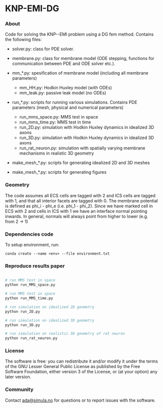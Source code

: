 # KNP-EMI-DG

### About ###
Code for solving the KNP--EMI problem using a DG fem method. Contains the
following files:

- solver.py: class for PDE solver.

- membrane.py: class for membrane model (ODE stepping, functions for communication
        between PDE and ODE solver etc.).

- mm_*.py: spesification of membrane model (including all membrane parameters)
    - mm_HH.py: Hodkin Huxley model (with ODEs)
    - mm_leak.py: passive leak model (no ODEs)

- run_*.py: scripts for running various simulations. Contains PDE parameters
(mesh, physical and numerical parameters)
    - run_mms_space.py: MMS test in space
    - run_mms_time.py: MMS test in time
    - run_2D.py: simulation with Hodkin Huxley dynamics in idealized 3D axons
    - run_3D.py: simulation with Hodkin Huxley dynamics in idealized 3D axons
    - run_rat_neuron.py: simulation with spatially varying membrane mechanisms in realistic 3D geometry

- make_mesh_*.py: scripts for generating idealized 2D and 3D meshes

- make_mesh_*.py: scripts for generating figures

### Geometry ###

The code assumes all ECS cells are tagged with 2 and ICS cells are tagged with
1, and that all interior facets are tagged with 0. The membrane
potential is defined as phi_i - phi_e (i.e. phi_1 - phi_2). Since we have
marked cell in ECS with 2 and cells in ICS with 1 we have an interface
normal pointing inwards. In general, normals will always point from higher to
lower (e.g. from 2 -> 1)

### Dependencies code ###

To setup environment, run:

    conda create --name <env> --file environment.txt

### Reproduce results paper ###

```python

# run MMS test in space
python run_MMS_space.py

# run MMS test in space
python run_MMS_time.py

# run simulation on idealized 2D geometry
python run_2D.py

# run simulation on idealized 3D geometry
python run_3D.py

# run simulation on realistic 3D geometry of rat neuron
python run_rat_neuron.py

```

### License ###

The software is free: you can redistribute it and/or modify it under the terms
of the GNU Lesser General Public License as published by the Free Software
Foundation, either version 3 of the License, or (at your option) any later
version.

### Community ###

Contact ada@simula.no for questions or to report issues with the software.
